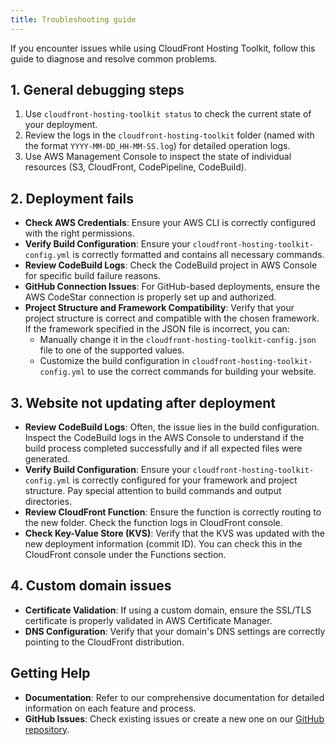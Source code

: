 ```yaml
---
title: Troubleshooting guide
---
```


If you encounter issues while using CloudFront Hosting Toolkit, follow this guide to diagnose and resolve common problems.

## 1. General debugging steps

1. Use `cloudfront-hosting-toolkit status` to check the current state of your deployment.
2. Review the logs in the `cloudfront-hosting-toolkit` folder (named with the format `YYYY-MM-DD_HH-MM-SS.log`) for detailed operation logs.
3. Use AWS Management Console to inspect the state of individual resources (S3, CloudFront, CodePipeline, CodeBuild).

## 2. Deployment fails

- **Check AWS Credentials**: Ensure your AWS CLI is correctly configured with the right permissions.
- **Verify Build Configuration**: Ensure your `cloudfront-hosting-toolkit-config.yml` is correctly formatted and contains all necessary commands.
- **Review CodeBuild Logs**: Check the CodeBuild project in AWS Console for specific build failure reasons.
- **GitHub Connection Issues**: For GitHub-based deployments, ensure the AWS CodeStar connection is properly set up and authorized.
- **Project Structure and Framework Compatibility**: Verify that your project structure is correct and compatible with the chosen framework. If the framework specified in the JSON file is incorrect, you can:
  - Manually change it in the `cloudfront-hosting-toolkit-config.json` file to one of the supported values.
  - Customize the build configuration in `cloudfront-hosting-toolkit-config.yml` to use the correct commands for building your website.

## 3. Website not updating after deployment

- **Review CodeBuild Logs**: Often, the issue lies in the build configuration. Inspect the CodeBuild logs in the AWS Console to understand if the build process completed successfully and if all expected files were generated.
- **Verify Build Configuration**: Ensure your `cloudfront-hosting-toolkit-config.yml` is correctly configured for your framework and project structure. Pay special attention to build commands and output directories.
- **Review CloudFront Function**: Ensure the function is correctly routing to the new folder. Check the function logs in CloudFront console.
- **Check Key-Value Store (KVS)**: Verify that the KVS was updated with the new deployment information (commit ID). You can check this in the CloudFront console under the Functions section.

## 4. Custom domain issues

- **Certificate Validation**: If using a custom domain, ensure the SSL/TLS certificate is properly validated in AWS Certificate Manager.
- **DNS Configuration**: Verify that your domain's DNS settings are correctly pointing to the CloudFront distribution.


## Getting Help

- **Documentation**: Refer to our comprehensive documentation for detailed information on each feature and process.
- **GitHub Issues**: Check existing issues or create a new one on our [GitHub repository](https://github.com/awslabs/cloudfront-hosting-toolkit).

